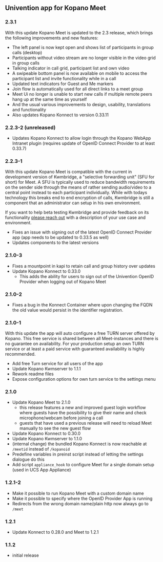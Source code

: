 ## Univention app for Kopano Meet

### 2.3.1

With this update Kopano Meet is updated to the 2.3 release, which brings the following improvements and new features:

- The left panel is now kept open and shows list of participants in group calls (desktop)
- Participants without video stream are no longer visible in the video grid in group calls
- Talking indicator in call grid, participant list and own video
- A swipeable bottom panel is now available on mobile to access the participant list and invite functionality while in a call
- Updated text indicators for Guest and Me markers
- Join flow is automatically used for all direct links to a meet group
- Meet Ui no longer is unable to start new calls if multiple remote peers hang up at the same time as yourself
- And the usual various improvements to design, usability, translations and functionality
- Also updates Kopano Konnect to version 0.33.11

### 2.2.3-2 (unreleased)

- Updates Kopano Konnect to allow login through the Kopano WebApp Intranet plugin (requires update of OpenID Connect Provider to at least 0.33.7)

### 2.2.3-1

With this update Kopano Meet is compatible with the current in development version of Kwmbridge, a "selective forwarding unit" (SFU for short) for Meet. A SFU is typically used to reduce bandwidth requirements on the sender side through the means of rather sending audio/video to a central point instead to each participant individually. While with todays technology this breaks end to end encryption of calls, Kwmbridge is still a component that an administrator can setup in his own environment.

If you want to help beta testing Kwmbridge and provide feedback on its functionality [please reach out](mailto:feedback@kopano.com?subject=Kwmbridge%20testing) with a description of your use case and environment.

- Fixes an issue with signing out of the latest OpenID Connect Provider app (app needs to be updated to 0.33.5 as well)
- Updates components to the latest versions

### 2.1.0-3

- Fixes a mountpoint in kapi to retain call and group history over updates
- Update Kopano Konnect to 0.33.0
  - This adds the ability for users to sign out of the Univention OpenID Provider when logging out of Kopano Meet

### 2.1.0-2

- Fixes a bug in the Konnect Container where upon changing the FQDN the old value would persist in the identifier registration.

### 2.1.0-1

With this update the app will auto configure a free TURN server offered by Kopano. This free service is shared between all Meet-instances and there is no guarantee on availability. For your production setup an own TURN service or at least a paid service with guaranteed availability is highly recommended.

- Add free Turn service for all users of the app
- Update Kopano Kwmserver to 1.1.1
- Rework readme files
- Expose configuration options for own turn service to the settings menu

### 2.1.0

- Update Kopano Meet to 2.1.0
  - this release features a new and improved guest login workflow where guests have the possibility to give their name and check microphone/webcam before joining a call
  - guests that have used a previous release will need to reload Meet manually to see the new guest flow
- Update Kopano Konnect to 0.30.0
- Update Kopano Kwmserver to 1.1.0
- (internal change) the bundled Kopano Konnect is now reachable at `/meetid` instead of `/kopanoid`
- Predefine variables in preinst script instead of letting the settings dialogue do this
- Add script `appliance_hook` to configure Meet for a single domain setup (used in UCS App Appliance)

### 1.2.1-2

- Make it possible to run Kopano Meet with a custom domain name
- Make it possible to specify where the OpenID Provider App is running
- Redirects from the wrong domain name/plain http now always go to `/meet`

### 1.2.1

- Update Konnect to 0.28.0 and Meet to 1.2.1

### 1.1.2

- initial release
